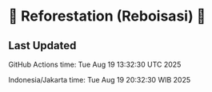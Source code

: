 
# 🌳 Reforestation (Reboisasi) 🌲

## Last Updated

GitHub Actions time: Tue Aug 19 13:32:30 UTC 2025

Indonesia/Jakarta time: Tue Aug 19 20:32:30 WIB 2025
